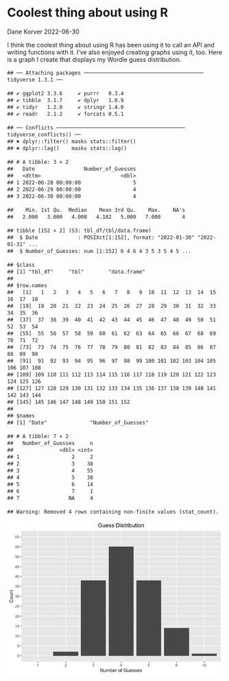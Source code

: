 Coolest thing about using R
================
Dane Korver
2022-06-30

I think the coolest thing about using R has been using it to call an API
and writing functions with it. I’ve also enjoyed creating graphs using
it, too. Here is a graph I create that displays my Wordle guess
distribution.

    ## ── Attaching packages ─────────────────────────────────────── tidyverse 1.3.1 ──

    ## ✔ ggplot2 3.3.6     ✔ purrr   0.3.4
    ## ✔ tibble  3.1.7     ✔ dplyr   1.0.9
    ## ✔ tidyr   1.2.0     ✔ stringr 1.4.0
    ## ✔ readr   2.1.2     ✔ forcats 0.5.1

    ## ── Conflicts ────────────────────────────────────────── tidyverse_conflicts() ──
    ## ✖ dplyr::filter() masks stats::filter()
    ## ✖ dplyr::lag()    masks stats::lag()

    ## # A tibble: 3 × 2
    ##   Date                Number_of_Guesses
    ##   <dttm>                          <dbl>
    ## 1 2022-06-28 00:00:00                 5
    ## 2 2022-06-29 00:00:00                 4
    ## 3 2022-06-30 00:00:00                 4

    ##    Min. 1st Qu.  Median    Mean 3rd Qu.    Max.    NA's 
    ##   2.000   3.000   4.000   4.182   5.000   7.000       4

    ## tibble [152 × 2] (S3: tbl_df/tbl/data.frame)
    ##  $ Date             : POSIXct[1:152], format: "2022-01-30" "2022-01-31" ...
    ##  $ Number_of_Guesses: num [1:152] 6 4 6 4 3 5 3 5 4 5 ...

    ## $class
    ## [1] "tbl_df"     "tbl"        "data.frame"
    ## 
    ## $row.names
    ##   [1]   1   2   3   4   5   6   7   8   9  10  11  12  13  14  15  16  17  18
    ##  [19]  19  20  21  22  23  24  25  26  27  28  29  30  31  32  33  34  35  36
    ##  [37]  37  38  39  40  41  42  43  44  45  46  47  48  49  50  51  52  53  54
    ##  [55]  55  56  57  58  59  60  61  62  63  64  65  66  67  68  69  70  71  72
    ##  [73]  73  74  75  76  77  78  79  80  81  82  83  84  85  86  87  88  89  90
    ##  [91]  91  92  93  94  95  96  97  98  99 100 101 102 103 104 105 106 107 108
    ## [109] 109 110 111 112 113 114 115 116 117 118 119 120 121 122 123 124 125 126
    ## [127] 127 128 129 130 131 132 133 134 135 136 137 138 139 140 141 142 143 144
    ## [145] 145 146 147 148 149 150 151 152
    ## 
    ## $names
    ## [1] "Date"              "Number_of_Guesses"

    ## # A tibble: 7 × 2
    ##   Number_of_Guesses     n
    ##               <dbl> <int>
    ## 1                 2     2
    ## 2                 3    38
    ## 3                 4    55
    ## 4                 5    38
    ## 5                 6    14
    ## 6                 7     1
    ## 7                NA     4

    ## Warning: Removed 4 rows containing non-finite values (stat_count).

![](/images/figure-gfm/unnamed-chunk-1-1.png)
